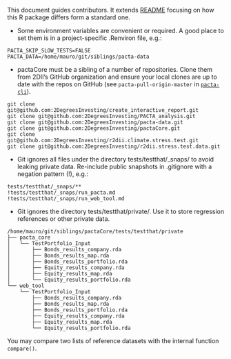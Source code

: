 
This document guides contributors. It extends
[README](https://github.com/2DegreesInvesting/pactaCore/blob/main/README.md)
focusing on how this R package differs form a standard one.

-   Some environment variables are convenient or required. A good place
    to set them is in a project-specific .Renviron file, e.g.:

<!-- -->

    PACTA_SKIP_SLOW_TESTS=FALSE
    PACTA_DATA=/home/mauro/git/siblings/pacta-data

-   pactaCore must be a sibling of a number of repositories. Clone them
    from 2DII’s GitHub organization and ensure your local clones are up
    to date with the repos on GitHub (see `pacta-pull-origin-master` in
    [`pacta-cli`](https://github.com/2DegreesInvesting/pacta-cli)).

<!-- -->

    git clone git@github.com:2DegreesInvesting/create_interactive_report.git
    git clone git@github.com:2DegreesInvesting/PACTA_analysis.git
    git clone git@github.com:2DegreesInvesting/pacta-data.git
    git clone git@github.com:2DegreesInvesting/pactaCore.git
    git clone git@github.com:2DegreesInvesting/r2dii.climate.stress.test.git
    git clone git@github.com:2DegreesInvesting/r2dii.stress.test.data.git

-   Git ignores all files under the directory tests/testthat/\_snaps/ to
    avoid leaking private data. Re-include public snapshots in
    .gitignore with a negation pattern (!), e.g.:

<!-- -->

    tests/testthat/_snaps/**
    !tests/testthat/_snaps/run_pacta.md
    !tests/testthat/_snaps/run_web_tool.md

-   Git ignores the directory tests/testthat/private/. Use it to store
    regression references or other private data.

<!-- -->

    /home/mauro/git/siblings/pactaCore/tests/testthat/private
    ├── pacta_core
    │   └── TestPortfolio_Input
    │       ├── Bonds_results_company.rda
    │       ├── Bonds_results_map.rda
    │       ├── Bonds_results_portfolio.rda
    │       ├── Equity_results_company.rda
    │       ├── Equity_results_map.rda
    │       └── Equity_results_portfolio.rda
    └── web_tool
        └── TestPortfolio_Input
            ├── Bonds_results_company.rda
            ├── Bonds_results_map.rda
            ├── Bonds_results_portfolio.rda
            ├── Equity_results_company.rda
            ├── Equity_results_map.rda
            └── Equity_results_portfolio.rda

You may compare two lists of reference datasets with the internal
function `compare()`.
